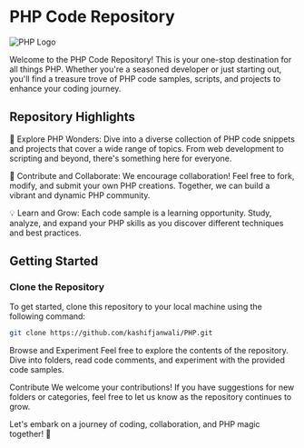 # PHP Code Repository
![PHP Logo](https://www.php.net/images/logos/php-logo.svg)

Welcome to the PHP Code Repository! This is your one-stop destination for all things PHP. Whether you're a seasoned developer or just starting out, you'll find a treasure trove of PHP code samples, scripts, and projects to enhance your coding journey.

## Repository Highlights
🚀 Explore PHP Wonders: Dive into a diverse collection of PHP code snippets and projects that cover a wide range of topics. From web development to scripting and beyond, there's something here for everyone.

🌟 Contribute and Collaborate: We encourage collaboration! Feel free to fork, modify, and submit your own PHP creations. Together, we can build a vibrant and dynamic PHP community.

💡 Learn and Grow: Each code sample is a learning opportunity. Study, analyze, and expand your PHP skills as you discover different techniques and best practices.

## Getting Started
### Clone the Repository
To get started, clone this repository to your local machine using the following command:
```bash
git clone https://github.com/kashifjanwali/PHP.git
```
Browse and Experiment
Feel free to explore the contents of the repository. Dive into folders, read code comments, and experiment with the provided code samples.

Contribute
We welcome your contributions!
If you have suggestions for new folders or categories, feel free to let us know as the repository continues to grow.

Let's embark on a journey of coding, collaboration, and PHP magic together! 🎉
